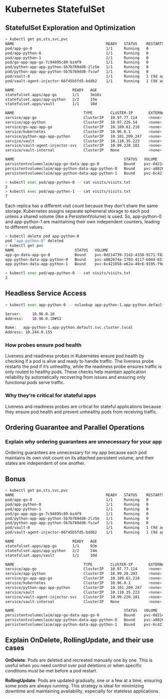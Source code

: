 # Kubernetes StatefulSet

## StatefulSet Exploration and Optimization

```bash
> kubectl get po,sts,svc,pvc
NAME                                         READY   STATUS    RESTARTS     AGE
pod/app-go-0                                 1/1     Running   0            3m16s
pod/app-python-0                             1/1     Running   0            15m
pod/app-python-1                             1/1     Running   0            15m
pod/go-app-app-go-7c94895c89-bz4f9           1/1     Running   0            23h
pod/python-app-app-python-5b7b769dd8-2lz5m   1/1     Running   0            23h
pod/python-app-app-python-5b7b769dd8-fscwf   1/1     Running   0            23h
pod/vault-0                                  1/1     Running   1 (9d ago)   10d
pod/vault-agent-injector-66f45b5fd5-bddb2    1/1     Running   1 (9d ago)   10d

NAME                          READY   AGE
statefulset.apps/app-go       1/1     3m16s
statefulset.apps/app-python   2/2     15m
statefulset.apps/vault        1/1     10d

NAME                               TYPE        CLUSTER-IP       EXTERNAL-IP   PORT(S)             AGE
service/app-go                     ClusterIP   10.97.77.114     <none>        8080/TCP            3m16s
service/app-python                 ClusterIP   10.97.226.54     <none>        5000/TCP            15m
service/go-app-app-go              ClusterIP   10.109.61.210    <none>        8080/TCP            23h
service/kubernetes                 ClusterIP   10.96.0.1        <none>        443/TCP             18d
service/python-app-app-python      ClusterIP   10.101.209.247   <none>        5000/TCP            23h
service/vault                      ClusterIP   10.110.35.223    <none>        8200/TCP,8201/TCP   10d
service/vault-agent-injector-svc   ClusterIP   10.99.220.181    <none>        443/TCP             10d
service/vault-internal             ClusterIP   None             <none>        8200/TCP,8201/TCP   10d

NAME                                                 STATUS   VOLUME                                     CAPACITY   ACCESS MODES   STORAGECLASS   VOLUMEATTRIBUTESCLASS   AGE
persistentvolumeclaim/app-go-data-app-go-0           Bound    pvc-0d214739-31d2-4338-9171-f822c57cd57e   1Gi        RWO            standard       <unset>                 3m16s
persistentvolumeclaim/app-python-data-app-python-0   Bound    pvc-a882674a-1703-4117-b944-6517aeb008d1   1Gi        RWO            standard       <unset>                 15m
persistentvolumeclaim/app-python-data-app-python-1   Bound    pvc-6c421058-e62a-49c6-9195-f9e2624f9c69   1Gi        RWO            standard       <unset>                 15m
```

```bash
> kubectl exec pod/app-python-0 -- cat visits/visits.txt
2
> kubectl exec pod/app-python-1 -- cat visits/visits.txt
7
```

Each replica has a different visit count because they don't share the same storage. Kubernetes assigns separate ephemeral storage to each pod unless a shared volume (like a PersistentVolume) is used. So, app-python-0 and app-python-1 are maintaining their own independent counters, leading to different values.

```bash
> kubectl delete pod app-python-0
pod "app-python-0" deleted
> kubectl get pvc
NAME                           STATUS   VOLUME                                     CAPACITY   ACCESS MODES   STORAGECLASS   VOLUMEATTRIBUTESCLASS   AGE
app-go-data-app-go-0           Bound    pvc-0d214739-31d2-4338-9171-f822c57cd57e   1Gi        RWO            standard       <unset>                 27m
app-python-data-app-python-0   Bound    pvc-a882674a-1703-4117-b944-6517aeb008d1   1Gi        RWO            standard       <unset>                 39m
app-python-data-app-python-1   Bound    pvc-6c421058-e62a-49c6-9195-f9e2624f9c69   1Gi        RWO            standard       <unset>                 39m

> kubectl exec pod/app-python-0 -- cat visits/visits.txt
2
```

## Headless Service Access

```bash
> kubectl exec app-python-0 -- nslookup app-python-1.app-python.default.svc.cluster.local

Server:		10.96.0.10
Address:	10.96.0.10#53

Name:	app-python-1.app-python.default.svc.cluster.local
Address: 10.244.0.155
```

### How probes ensure pod health

Liveness and readiness probes in Kubernetes ensure pod health by checking if a pod is alive and ready to handle traffic. The liveness probe restarts the pod if it’s unhealthy, while the readiness probe ensures traffic is only routed to healthy pods. These checks help maintain application reliability by automatically recovering from issues and ensuring only functional pods serve traffic.

### Why they’re critical for stateful apps

Liveness and readiness probes are critical for stateful applications because they ensure pod health and prevent unhealthy pods from receiving traffic.

## Ordering Guarantee and Parallel Operations

### Explain why ordering guarantees are unnecessary for your app

Ordering guarantees are unnecessary for my app because each pod maintains its own visit count on its attached persistent volume, and their states are independent of one another.

## Bonus

```bash
> kubectl get po,sts,svc,pvc
NAME                                         READY   STATUS    RESTARTS     AGE
pod/app-go-0                                 1/1     Running   0            93m
pod/app-python-0                             1/1     Running   0            24m
pod/app-python-1                             1/1     Running   0            24m
pod/go-app-app-go-7c94895c89-bz4f9           1/1     Running   0            24h
pod/python-app-app-python-5b7b769dd8-2lz5m   1/1     Running   0            25h
pod/python-app-app-python-5b7b769dd8-fscwf   1/1     Running   0            25h
pod/vault-0                                  1/1     Running   1 (9d ago)   10d
pod/vault-agent-injector-66f45b5fd5-bddb2    1/1     Running   1 (9d ago)   10d

NAME                          READY   AGE
statefulset.apps/app-go       1/1     93m
statefulset.apps/app-python   2/2     24m
statefulset.apps/vault        1/1     10d

NAME                               TYPE        CLUSTER-IP       EXTERNAL-IP   PORT(S)             AGE
service/app-go                     ClusterIP   10.97.77.114     <none>        8080/TCP            93m
service/app-python                 ClusterIP   10.99.28.203     <none>        5000/TCP            24m
service/go-app-app-go              ClusterIP   10.109.61.210    <none>        8080/TCP            24h
service/kubernetes                 ClusterIP   10.96.0.1        <none>        443/TCP             18d
service/python-app-app-python      ClusterIP   10.101.209.247   <none>        5000/TCP            25h
service/vault                      ClusterIP   10.110.35.223    <none>        8200/TCP,8201/TCP   10d
service/vault-agent-injector-svc   ClusterIP   10.99.220.181    <none>        443/TCP             10d
service/vault-internal             ClusterIP   None             <none>        8200/TCP,8201/TCP   10d

NAME                                                 STATUS   VOLUME                                     CAPACITY   ACCESS MODES   STORAGECLASS   VOLUMEATTRIBUTESCLASS   AGE
persistentvolumeclaim/app-go-data-app-go-0           Bound    pvc-0d214739-31d2-4338-9171-f822c57cd57e   1Gi        RWO            standard       <unset>                 93m
persistentvolumeclaim/app-python-data-app-python-0   Bound    pvc-a882674a-1703-4117-b944-6517aeb008d1   1Gi        RWO            standard       <unset>                 105m
persistentvolumeclaim/app-python-data-app-python-1   Bound    pvc-6c421058-e62a-49c6-9195-f9e2624f9c69   1Gi        RWO            standard       <unset>                 105m
```

## Explain OnDelete, RollingUpdate, and their use cases

**OnDelete**: Pods are deleted and recreated manually one by one. This is useful when you need control over pod deletions or when specific conditions must be met before a pod restart.

**RollingUpdate**: Pods are updated gradually, one or a few at a time, ensuring some pods are always running. This strategy is ideal for minimizing downtime and maintaining availability, especially for stateless applications.
